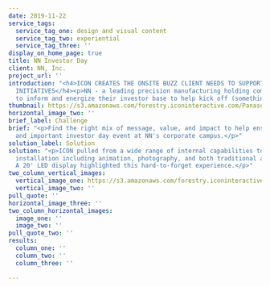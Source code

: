 ```yaml
---
date: 2019-11-22
service_tags:
  service_tag_one: design and visual content
  service_tag_two: experiential
  service_tag_three: ''
display_on_home_page: true
title: NN Investor Day
client: NN, Inc.
project_url: ''
introduction: "<h4>ICON CREATES THE ONSITE BUZZ CLIENT NEEDS TO SUPPORT EXCITING NEW
  INITIATIVES</h4><p>NN - a leading precision manufacturing holding company - wanted
  to inform and energize their investor base to help kick off (something)</p>"
thumbnail: https://s3.amazonaws.com/forestry.iconinteractive.com/Panasonic.007.jpeg
horizontal_image_two: ''
brief_label: Challenge
brief: "<p>Find the right mix of message, value, and impact to help ensure a successful
  and important investor day event at NN's corporate campus.</p>"
solution_label: Solution
solution: "<p>ICON pulled from a wide range of internal capabilities to create a multi-faceted
  installation including animation, photography, and both traditional and drone videography.
  A 20' LED display highlighted this hard-to-forget experience.</p>"
two_column_vertical_images:
  vertical_image_one: https://s3.amazonaws.com/forestry.iconinteractive.com/nn1.jpg
  vertical_image_two: ''
pull_quote: ''
horizontal_image_three: ''
two_column_horizontal_images:
  image_one: ''
  image_two: ''
pull_quote_two: ''
results:
  column_one: ''
  column_two: ''
  column_three: ''

---
```

